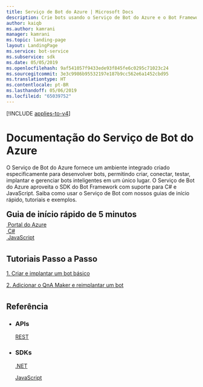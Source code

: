 ```yaml
---
title: Serviço de Bot do Azure | Microsoft Docs
description: Crie bots usando o Serviço de Bot do Azure e o Bot Framework.
author: kaiqb
ms.author: kamrani
manager: kamrani
ms.topic: landing-page
layout: LandingPage
ms.service: bot-service
ms.subservice: sdk
ms.date: 05/05/2019
ms.openlocfilehash: 9af541057f9433ede93f845fe6c0295c71023c24
ms.sourcegitcommit: 3e3c9986b95532197e187b9cc562e6a1452cbd95
ms.translationtype: HT
ms.contentlocale: pt-BR
ms.lasthandoff: 05/06/2019
ms.locfileid: "65039752"
---
```

[!INCLUDE [applies-to-v4](includes/applies-to.md)]

<div class="content">
    <h1>Documentação do Serviço de Bot do Azure</h1>
    <div class="intro" style="min-width: 200px">
        <p>O Serviço de Bot do Azure fornece um ambiente integrado criado especificamente para desenvolver bots, permitindo criar, conectar, testar, implantar e gerenciar bots inteligentes em um único lugar. O Serviço de Bot do Azure aproveita o SDK do Bot Framework com suporte para C# e JavaScript. Saiba como usar o Serviço de Bot com nossos guias de início rápido, tutoriais e exemplos.
</p>
</div>
<h2 style="margin-top: 18px; margin-bottom: 0px;">Guia de início rápido de 5 minutos</h2>
<p style="margin-top: 6px; margin-bottom: 6px;"></p>
<div class="ico48Case">
    <div class="ico48Link">
        <a href="/bot-framework/bot-service-quickstart">
            <img src="media/index/azure_portal.png" alt="">
            <span>Portal do Azure</span>
        </a>
    </div>
    <div class="ico48Link">
        <a href="/bot-framework/dotnet/bot-builder-dotnet-sdk-quickstart">
            <img src="v4sdk/media/logo_csharp.svg" alt="">
            <span>C&#35;</span>
        </a>
    </div>
    <div class="ico48Link">
        <a href="/bot-framework/javascript/bot-builder-javascript-quickstart">
            <img src="v4sdk/media/logo_js.svg" alt="">
            <span>JavaScript</span>
        </a>
    </div>
</div>

<h2 style="margin-top: 36px">Tutoriais Passo a Passo</h2>
<p><a href="/bot-framework/bot-builder-tutorial-basic-deploy">1. Criar e implantar um bot básico</a></p>
<p><a href="/bot-framework/bot-builder-tutorial-add-qna">2. Adicionar o QnA Maker e reimplantar um bot</a></p>
<h2 style="margin-top: 36px">Referência</h2>
<ul class="panelContent cardsD">
    <li>
        <div class="cardSize">
            <div class="cardPadding">
                <div class="card">
                    <div class="cardText">
                        <h3>APIs</h3>
                        <p><a href="https://aka.ms/botconnector-rest-api">REST</a></p>
                    </div>
                </div>
            </div>
        </div>
    </li>
    <li>
        <div class="cardSize">
            <div class="cardPadding">
                <div class="card">
                    <div class="cardText">
                        <h3>SDKs</h3>
                        <p><a href="https://aka.ms/botframework-v4-cs-sdk">.NET</a></p>
                        <p><a href="https://aka.ms/bot-jssdk-v3">JavaScript</a></p>
                    </div>
                </div>
            </div>
        </div>
    </li>
</ul>
</div>
